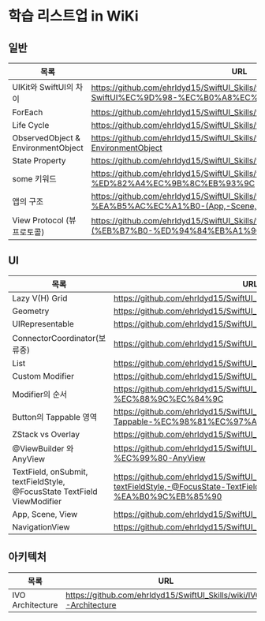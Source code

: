 # 학습 리스트업 in WiKi


## 일반

| 목록 | URL |
| ------ | ------ |
| UIKit와 SwiftUI의 차이 | https://github.com/ehrldyd15/SwiftUI_Skills/wiki/UIKit%EC%99%80-SwiftUI%EC%9D%98-%EC%B0%A8%EC%9D%B4 |
| ForEach | https://github.com/ehrldyd15/SwiftUI_Skills/wiki/ForEach |
| Life Cycle | https://github.com/ehrldyd15/SwiftUI_Skills/wiki/Life-cycle |
| ObservedObject & EnvironmentObject | https://github.com/ehrldyd15/SwiftUI_Skills/wiki/ObservedObject-&-EnvironmentObject |
| State Property | https://github.com/ehrldyd15/SwiftUI_Skills/wiki/State-Property |
| some 키워드 | https://github.com/ehrldyd15/SwiftUI_Skills/wiki/some-%ED%82%A4%EC%9B%8C%EB%93%9C |
| 앱의 구조 | https://github.com/ehrldyd15/SwiftUI_Skills/wiki/%EC%95%B1%EC%9D%98-%EA%B5%AC%EC%A1%B0-(App,-Scene,-WindowGroup,-ContentView) |
| View Protocol (뷰 프로토콜) | https://github.com/ehrldyd15/SwiftUI_Skills/wiki/View-Protocol-(%EB%B7%B0-%ED%94%84%EB%A1%9C%ED%86%A0%EC%BD%9C) |

## UI

| 목록 | URL |
| ------ | ------ |
| Lazy V(H) Grid | https://github.com/ehrldyd15/SwiftUI_Skills/wiki/Lazy-V(H)-Grid |
| Geometry | https://github.com/ehrldyd15/SwiftUI_Skills/wiki/Geometry |
| UIRepresentable | https://github.com/ehrldyd15/SwiftUI_Skills/wiki/UIRepresentable |
| ConnectorCoordinator(보류중) | https://github.com/ehrldyd15/SwiftUI_Skills/wiki/ConnectorCoordinator |
| List | https://github.com/ehrldyd15/SwiftUI_Skills/wiki/List |
| Custom Modifier | https://github.com/ehrldyd15/SwiftUI_Skills/wiki/Custom-Modifier |
| Modifier의 순서 | https://github.com/ehrldyd15/SwiftUI_Skills/wiki/Modifier%EC%9D%98-%EC%88%9C%EC%84%9C |
| Button의 Tappable 영역 | https://github.com/ehrldyd15/SwiftUI_Skills/wiki/Button%EC%9D%98-Tappable-%EC%98%81%EC%97%AD |
| ZStack vs Overlay | https://github.com/ehrldyd15/SwiftUI_Skills/wiki/ZStack-vs-Overlay |
| @ViewBuilder 와 AnyView | https://github.com/ehrldyd15/SwiftUI_Skills/wiki/@ViewBuilder-%EC%99%80-AnyView |
| TextField, onSubmit, textFieldStyle, @FocusState TextField ViewModifier | https://github.com/ehrldyd15/SwiftUI_Skills/wiki/TextField,-onSubmit,-textFieldStyle,-@FocusState-TextField-ViewModifier-%EA%B0%9C%EB%85%90 |
| App, Scene, View | https://github.com/ehrldyd15/SwiftUI_Skills/wiki/App,-Scene,-View |
| NavigationView | https://github.com/ehrldyd15/SwiftUI_Skills/wiki/NavigationView |

## 아키텍처

| 목록 | URL |
| ------ | ------ |
| IVO Architecture | https://github.com/ehrldyd15/SwiftUI_Skills/wiki/IVO-Architecture |
